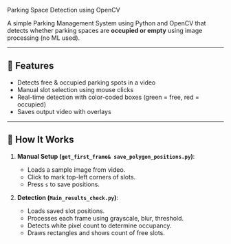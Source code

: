  Parking Space Detection using OpenCV

A simple Parking Management System using Python and OpenCV that detects whether parking spaces are **occupied or empty** using image processing (no ML used).

---

## 📌 Features

- Detects free & occupied parking spots in a video
- Manual slot selection using mouse clicks
- Real-time detection with color-coded boxes (green = free, red = occupied)
- Saves output video with overlays

---

## 🧠 How It Works

1. **Manual Setup (`get_first_frame& save_polygon_positions.py`)**:
   - Loads a sample image from video.
   - Click to mark top-left corners of slots.
   - Press `s` to save positions.

2. **Detection (`Main_results_check.py`)**:
   - Loads saved slot positions.
   - Processes each frame using grayscale, blur, threshold.
   - Detects white pixel count to determine occupancy.
   - Draws rectangles and shows count of free slots.